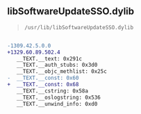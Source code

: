 ## libSoftwareUpdateSSO.dylib

> `/usr/lib/libSoftwareUpdateSSO.dylib`

```diff

-1309.42.5.0.0
+1329.60.89.502.4
   __TEXT.__text: 0x291c
   __TEXT.__auth_stubs: 0x3d0
   __TEXT.__objc_methlist: 0x25c
-  __TEXT.__const: 0x60
+  __TEXT.__const: 0x68
   __TEXT.__cstring: 0x58a
   __TEXT.__oslogstring: 0x536
   __TEXT.__unwind_info: 0xd0

```

